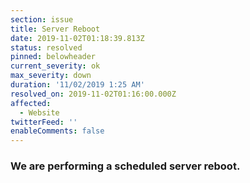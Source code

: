 ```yaml
---
section: issue
title: Server Reboot
date: 2019-11-02T01:18:39.813Z
status: resolved
pinned: belowheader
current_severity: ok
max_severity: down
duration: '11/02/2019 1:25 AM'
resolved_on: 2019-11-02T01:16:00.000Z
affected:
  - Website
twitterFeed: ''
enableComments: false
---
```

### We are performing a scheduled server reboot.
